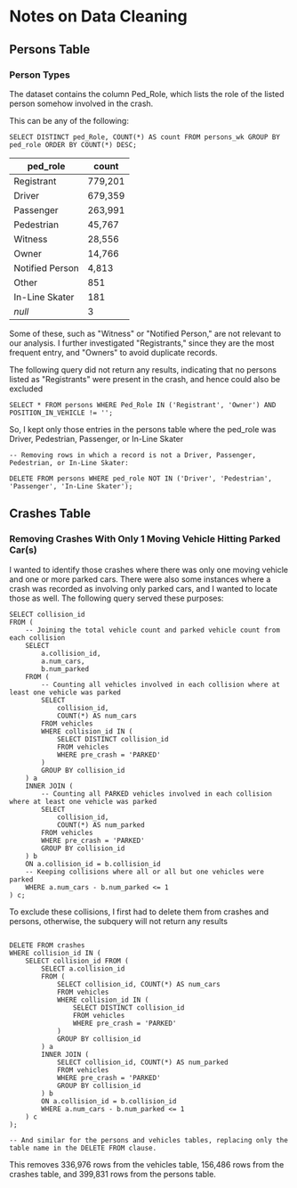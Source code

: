 # Notes on Data Cleaning

## Persons Table

### Person Types
The dataset contains the column Ped_Role, which lists the role of the listed person somehow involved in the crash. 

This can be any of the following:

```
SELECT DISTINCT ped_Role, COUNT(*) AS count FROM persons_wk GROUP BY ped_role ORDER BY COUNT(*) DESC;
```

| ped_role         | count   |
|------------------|---------|
| Registrant       | 779,201 |
| Driver           | 679,359 |
| Passenger        | 263,991 |
| Pedestrian       | 45,767  |
| Witness          | 28,556  |
| Owner            | 14,766  |
| Notified Person  | 4,813   |
| Other            | 851     |
| In-Line Skater   | 181     |
| *null*           | 3       |

Some of these, such as "Witness" or "Notified Person," are not relevant to our analysis. I further investigated "Registrants," since they are the most frequent entry, and "Owners" to avoid duplicate records.

The following query did not return any results, indicating that no persons listed as "Registrants" were present in the crash, and hence could also be excluded
```
SELECT * FROM persons WHERE Ped_Role IN ('Registrant', 'Owner') AND POSITION_IN_VEHICLE != '';
```
So, I kept only those entries in the persons table where the ped_role was Driver, Pedestrian, Passenger, or In-Line Skater

```
-- Removing rows in which a record is not a Driver, Passenger, Pedestrian, or In-Line Skater:

DELETE FROM persons WHERE ped_role NOT IN ('Driver', 'Pedestrian', 'Passenger', 'In-Line Skater');
```

## Crashes Table

### Removing Crashes With Only 1 Moving Vehicle Hitting Parked Car(s)

I wanted to identify those crashes where there was only one moving vehicle and one or more parked cars. There were also some instances where a crash was recorded as involving only parked cars, and I wanted to locate those as well. The following query served these purposes:

```
SELECT collision_id 
FROM (
    -- Joining the total vehicle count and parked vehicle count from each collision
    SELECT 
        a.collision_id, 
        a.num_cars, 
        b.num_parked
    FROM (
        -- Counting all vehicles involved in each collision where at least one vehicle was parked
        SELECT 
            collision_id, 
            COUNT(*) AS num_cars
        FROM vehicles
        WHERE collision_id IN (
            SELECT DISTINCT collision_id 
            FROM vehicles 
            WHERE pre_crash = 'PARKED'
        )
        GROUP BY collision_id
    ) a
    INNER JOIN (
        -- Counting all PARKED vehicles involved in each collision where at least one vehicle was parked
        SELECT 
            collision_id, 
            COUNT(*) AS num_parked
        FROM vehicles
        WHERE pre_crash = 'PARKED'
        GROUP BY collision_id
    ) b 
    ON a.collision_id = b.collision_id
    -- Keeping collisions where all or all but one vehicles were parked
    WHERE a.num_cars - b.num_parked <= 1
) c;

```

To exclude these collisions, I first had to  delete them from crashes and persons, otherwise, the subquery will not return any results

```

DELETE FROM crashes 
WHERE collision_id IN (
    SELECT collision_id FROM (
        SELECT a.collision_id
        FROM (
            SELECT collision_id, COUNT(*) AS num_cars
            FROM vehicles
            WHERE collision_id IN (
                SELECT DISTINCT collision_id
                FROM vehicles
                WHERE pre_crash = 'PARKED'
            )
            GROUP BY collision_id
        ) a
        INNER JOIN (
            SELECT collision_id, COUNT(*) AS num_parked
            FROM vehicles
            WHERE pre_crash = 'PARKED'
            GROUP BY collision_id
        ) b 
        ON a.collision_id = b.collision_id
        WHERE a.num_cars - b.num_parked <= 1
    ) c
);

-- And similar for the persons and vehicles tables, replacing only the table name in the DELETE FROM clause.

```

This removes 336,976 rows from the vehicles table, 156,486 rows from the crashes table, and 399,831 rows from the persons table.

